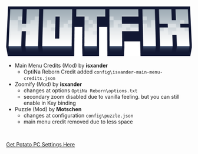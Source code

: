 ![Hotfix](https://github.com/NotAGanesh/OptiNa-Reborn/blob/main/assets/hotfix_changelog_banner.png?raw=true)
- Main Menu Credits (Mod) by **isxander**
    - OptiNa Reborn Credit added `config\isxander-main-menu-credits.json`
- Zoomify (Mod) by **isxander**
    - changes at options `OptiNa Reborn\options.txt`
    - secondary zoom disabled due to vanilla feeling. but you can still enable in Key binding
- Puzzle (Mod) by **Motschen**
    - changes at configuration `config\puzzle.json`
    - main menu credit removed due to less space
<br>

[Get Potato PC Settings Here](https://github.com/NotAGanesh/OptiNa-Reborn/wiki/%F0%9F%92%BB-Potato-PC-Settings)
    
